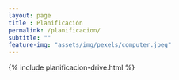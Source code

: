 ```yaml
---
layout: page
title : Planificación
permalink: /planificacion/
subtitle: ""
feature-img: "assets/img/pexels/computer.jpeg"
---
```


{% include planificacion-drive.html %}
